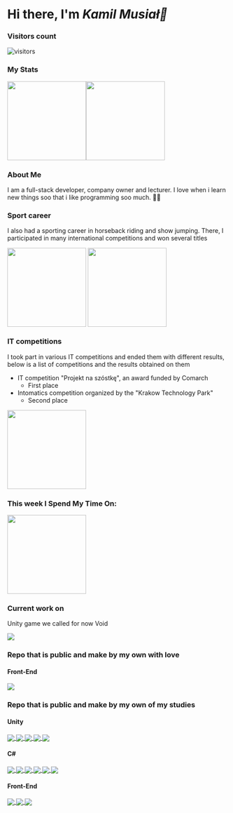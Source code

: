 <h1>Hi there, I'm <em> Kamil Musiał👋 </em></h1>

### Visitors count 
 ![visitors](https://visitor-badge.glitch.me/badge?page_id=${kamio90}.${https://github.com/kamio90/kamio90}) 

### My Stats

<img height="180em" src="https://github-readme-stats.vercel.app/api?username=kamio90&show_icons=true&hide_border=true&&count_private=true&include_all_commits=true" /><img height="180em" src="https://github-readme-stats.vercel.app/api/top-langs/?username=kamio90" />

### About Me
<p>I am a full-stack developer, company owner and lecturer. I love when i learn new things soo that i like programming soo much. 👨‍💻</p>

### Sport career
<p>I also had a sporting career in horseback riding and show jumping. There, I participated in many international competitions and won several titles</p>
<div align="center>
<img align="center" height="180em" src="https://media-exp1.licdn.com/dms/image/C4D03AQHEHEsKGFBZdA/profile-displayphoto-shrink_800_800/0/1539616053356?e=1628121600&v=beta&t=SDJ4uxfIB7FZOxb5Gwa1aqPweCKQkLkiGsPT0DPutvY" />
<img align="center" height="180em" src="https://media-exp1.licdn.com/dms/image/C4D03AQHEHEsKGFBZdA/profile-displayphoto-shrink_800_800/0/1539616053356?e=1628121600&v=beta&t=SDJ4uxfIB7FZOxb5Gwa1aqPweCKQkLkiGsPT0DPutvY" />
<img align="center" height="180em" src="https://scontent.fktw5-1.fna.fbcdn.net/v/t1.6435-9/39628888_1537680593002833_3831240411490287616_n.jpg?_nc_cat=108&ccb=1-3&_nc_sid=8bfeb9&_nc_ohc=8fWxUFOAp0gAX_AslBs&_nc_ht=scontent.fktw5-1.fna&oh=343e1181a0e91b2ae8d20be668c3dde1&oe=60D90EE0" />
</div>

### IT competitions
<p>I took part in various IT competitions and ended them with different results, below is a list of competitions and the results obtained on them</p>
<ul>
  <li>
    IT competition "Projekt na szóstkę", an award funded by Comarch
    <ul>
       <li>First place</li>
    </ul>
  </li>
                                       <li>
    Intomatics competition organized by the "Krakow Technology Park"
    <ul>
       <li>Second place</li>
    </ul>
  </li>
</ul>
                                                                    <img height="180em" src="https://media-exp1.licdn.com/dms/image/C562DAQEol5pmKQEpcA/profile-treasury-image-shrink_1920_1920/0/1601339094397?e=1622509200&v=beta&t=NxyaAd4iPiFnkMPQMh6yBTaZw1wIcK4PxXuCOb1AGpA" />
                                                                    
                                  
### This week I Spend My Time On:
<img height="180em" src="https://github-readme-stats.vercel.app/api/wakatime?username=@kamio90" />

### Current work on
<p>Unity game we called for now Void</p>
<a href="https://github.com/kamio90/Void">
  <img src="https://github-readme-stats.vercel.app/api/pin/?username=kamio90&repo=Void" />
</a>

  


### Repo that is public and make by my own with love
#### Front-End
<a href="https://github.com/kamio90/starting-page">
  <img align="center" src="https://github-readme-stats.vercel.app/api/pin/?username=kamio90&repo=starting-page" />
</a>

### Repo that is public and make by my own of my studies
#### Unity
<a href="https://github.com/kamio90/CoverShooterLab">
  <img align="center" src="https://github-readme-stats.vercel.app/api/pin/?username=kamio90&repo=CoverShooterLab" />
</a>
<a href="https://github.com/kamio90/Lab5-Cinematic">
  <img align="center" src="https://github-readme-stats.vercel.app/api/pin/?username=kamio90&repo=Lab5-Cinematic" />
</a>
<a href="https://github.com/kamio90/LevelDesign-Terrain">
  <img align="center" src="https://github-readme-stats.vercel.app/api/pin/?username=kamio90&repo=LevelDesign-Terrain" />
</a>
<a href="https://github.com/kamio90/Lab4-Skrypty">
  <img align="center" src="https://github-readme-stats.vercel.app/api/pin/?username=kamio90&repo=Lab4-Skrypty" />
</a>
<a href="https://github.com/kamio90/silniki-lab-timeline">
  <img align="center" src="https://github-readme-stats.vercel.app/api/pin/?username=kamio90&repo=silniki-lab-timeline" />
</a>

#### C#
<a href="https://github.com/kamio90/AnimalShelterDesctopApp">
  <img align="center" src="https://github-readme-stats.vercel.app/api/pin/?username=kamio90&repo=AnimalShelterDesctopApp" />
</a>
<a href="https://github.com/kamio90/ZdanieSemestralneProgramowanieObiektowe">
  <img align="center" src="https://github-readme-stats.vercel.app/api/pin/?username=kamio90&repo=ZdanieSemestralneProgramowanieObiektowe" />
</a>
<a href="https://github.com/kamio90/cs-lab05-Implementacja-stosu">
  <img align="center" src="https://github-readme-stats.vercel.app/api/pin/?username=kamio90&repo=cs-lab05-Implementacja-stosu" />
</a>
<a href="https://github.com/kamio90/cs-lab04-Implementacje-interfejsow-implicit-explicit-kompozycja">
  <img align="center" src="https://github-readme-stats.vercel.app/api/pin/?username=kamio90&repo=cs-lab04-Implementacje-interfejsow-implicit-explicit-kompozycja" />
</a>
<a href="https://github.com/kamio90/cs-lab03-Pudelko">
  <img align="center" src="https://github-readme-stats.vercel.app/api/pin/?username=kamio90&repo=cs-lab03-Pudelko" />
</a>
<a href="https://github.com/kamio90/cs-lab01-GradeBookApplication">
  <img align="center" src="https://github-readme-stats.vercel.app/api/pin/?username=kamio90&repo=cs-lab01-GradeBookApplication" />
</a>

#### Front-End
<a href="https://github.com/kamio90/-studia-bezpieczenstwoSystemowInformatycznych-SzyfrVigenera">
  <img align="center" src="https://github-readme-stats.vercel.app/api/pin/?username=kamio90&repo=-studia-bezpieczenstwoSystemowInformatycznych-SzyfrVigenera" />
</a>
<a href="https://github.com/kamio90/StatystykaOpisowa">
  <img align="center" src="https://github-readme-stats.vercel.app/api/pin/?username=kamio90&repo=StatystykaOpisowa" />
</a>
<a href="https://github.com/kamio90/studia-bezpieczenstwoSystemowInformatycznych-SzyfrCezara">
  <img align="center" src="https://github-readme-stats.vercel.app/api/pin/?username=kamio90&repo=studia-bezpieczenstwoSystemowInformatycznych-SzyfrCezara" />
</a>
